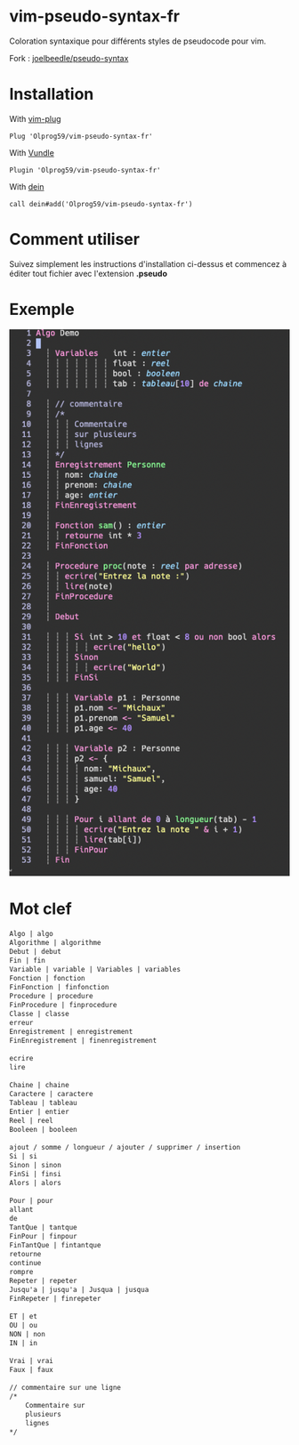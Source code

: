 # vim-pseudo-syntax-fr

Coloration syntaxique pour différents styles de pseudocode pour vim.

Fork : [joelbeedle/pseudo-syntax](https://github.com/joelbeedle/pseudo-syntax)

# Installation
With [vim-plug](https://github.com/junegunn/vim-plug)

```
Plug 'Olprog59/vim-pseudo-syntax-fr'
```

With [Vundle](https://github.com/VundleVim/Vundle.vim)

```
Plugin 'Olprog59/vim-pseudo-syntax-fr'
```

With [dein](https://github.com/Shougo/dein.vim)

```
call dein#add('Olprog59/vim-pseudo-syntax-fr')
```

# Comment utiliser

Suivez simplement les instructions d'installation ci-dessus et commencez à éditer tout fichier avec l'extension **.pseudo**

# Exemple
![image](https://github.com/Olprog59/vim-pseudo-syntax-fr/blob/main/files/screenshot.png)

# Mot clef
```
Algo | algo 
Algorithme | algorithme
Debut | debut
Fin | fin
Variable | variable | Variables | variables
Fonction | fonction
FinFonction | finfonction
Procedure | procedure 
FinProcedure | finprocedure
Classe | classe
erreur
Enregistrement | enregistrement
FinEnregistrement | finenregistrement

ecrire
lire

Chaine | chaine
Caractere | caractere
Tableau | tableau
Entier | entier
Reel | reel
Booleen | booleen

ajout / somme / longueur / ajouter / supprimer / insertion
Si | si
Sinon | sinon
FinSi | finsi
Alors | alors

Pour | pour
allant
de
TantQue | tantque
FinPour | finpour
FinTantQue | fintantque
retourne
continue
rompre
Repeter | repeter
Jusqu'a | jusqu'a | Jusqua | jusqua
FinRepeter | finrepeter

ET | et
OU | ou
NON | non
IN | in

Vrai | vrai
Faux | faux

// commentaire sur une ligne
/*
    Commentaire sur
    plusieurs 
    lignes
*/
```
